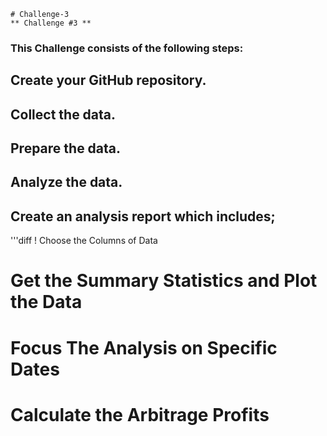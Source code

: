     # Challenge-3
    ** Challenge #3 **

### This Challenge consists of the following steps:

## Create your GitHub repository.

## Collect the data.

## Prepare the data.

## Analyze the data.

## Create an analysis report which includes;

'''diff
! Choose the Columns of Data
# Get the Summary Statistics and Plot the Data
# Focus The Analysis on Specific Dates  
# Calculate the Arbitrage Profits
